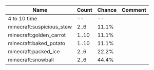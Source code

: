 | Name                      | Count | Chance | Comment |
| ------------------------- | ----- | ------ | ------- |
| 4 to 10 time              |    -- |     -- |         |
| minecraft:suspicious_stew |  2..6 |  11.1% |         |
| minecraft:golden_carrot   | 1..10 |  11.1% |         |
| minecraft:baked_potato    | 1..10 |  11.1% |         |
| minecraft:packed_ice      |  2..6 |  22.2% |         |
| minecraft:snowball        |  2..6 |  44.4% |         |